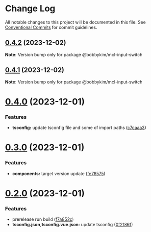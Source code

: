 # Change Log

All notable changes to this project will be documented in this file.
See [Conventional Commits](https://conventionalcommits.org) for commit guidelines.

## [0.4.2](https://github.com/bobbykim89/manguito-component-library/compare/@bobbykim/mcl-input-switch@0.4.1...@bobbykim/mcl-input-switch@0.4.2) (2023-12-02)

**Note:** Version bump only for package @bobbykim/mcl-input-switch





## [0.4.1](https://github.com/bobbykim89/manguito-component-library/compare/@bobbykim/mcl-input-switch@0.4.0...@bobbykim/mcl-input-switch@0.4.1) (2023-12-02)

**Note:** Version bump only for package @bobbykim/mcl-input-switch





# [0.4.0](https://github.com/bobbykim89/manguito-component-library/compare/@bobbykim/mcl-input-switch@0.3.0...@bobbykim/mcl-input-switch@0.4.0) (2023-12-01)


### Features

* **tsconfig:** update tsconfig file and some of import paths ([c7caaa3](https://github.com/bobbykim89/manguito-component-library/commit/c7caaa3101a5d57d0e799568f1c4f5cbebececc3))





# [0.3.0](https://github.com/bobbykim89/manguito-component-library/compare/@bobbykim/mcl-input-switch@0.2.0...@bobbykim/mcl-input-switch@0.3.0) (2023-12-01)


### Features

* **components:** target version update ([fe78575](https://github.com/bobbykim89/manguito-component-library/commit/fe78575f5e82bb854333672c3853956e9e930044))





# [0.2.0](https://github.com/bobbykim89/manguito-component-library/compare/@bobbykim/mcl-input-switch@0.1.5...@bobbykim/mcl-input-switch@0.2.0) (2023-12-01)


### Features

* prerelease run build ([f7a852c](https://github.com/bobbykim89/manguito-component-library/commit/f7a852c9bf12b77481bf5d2f1602e50367d834f8))
* **tsconfig.json,tsconfig.vue.json:** update tsconfig ([0f21861](https://github.com/bobbykim89/manguito-component-library/commit/0f2186167342314f5d218e789a68c03cf6faa8ff))

